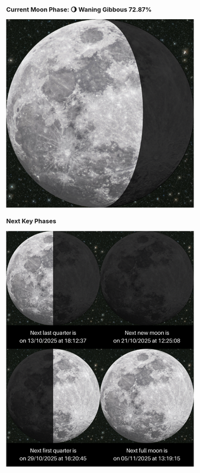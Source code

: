 ### Current Moon Phase: 🌖 Waning Gibbous 72.87%
![Moon Phase](moonphase.png)
### Next Key Phases
![Gallery](gallery.png)